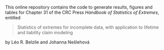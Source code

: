This online repository contains the code to generate results, figures and tables for Chapter 31 of the CRC Press *Handbook of Statistics of Extremes*, entitled

> Statistics of extremes for incomplete data, with application to lifetime and liability claim modeling

by Léo R. Belzile and Johanna Nešlehová

